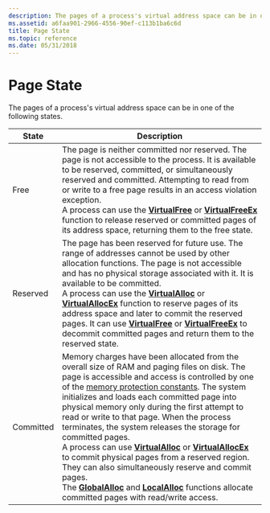 ```yaml
---
description: The pages of a process's virtual address space can be in one of the following states.
ms.assetid: a6faa901-2966-4556-90ef-c113b1ba6c6d
title: Page State
ms.topic: reference
ms.date: 05/31/2018
---
```


# Page State

The pages of a process's virtual address space can be in one of the following states.



| State     | Description                                                                                                                                                                                                                                                                                                                                                                                                                                                                                                                                                                                                                                                                                                                                                                                                                          |
|-----------|--------------------------------------------------------------------------------------------------------------------------------------------------------------------------------------------------------------------------------------------------------------------------------------------------------------------------------------------------------------------------------------------------------------------------------------------------------------------------------------------------------------------------------------------------------------------------------------------------------------------------------------------------------------------------------------------------------------------------------------------------------------------------------------------------------------------------------------|
| Free      | The page is neither committed nor reserved. The page is not accessible to the process. It is available to be reserved, committed, or simultaneously reserved and committed. Attempting to read from or write to a free page results in an access violation exception. <br/> A process can use the [**VirtualFree**](/windows/win32/api/memoryapi/nf-memoryapi-virtualfree) or [**VirtualFreeEx**](/windows/win32/api/memoryapi/nf-memoryapi-virtualfreeex) function to release reserved or committed pages of its address space, returning them to the free state.<br/>                                                                                                                                                                                                                                                                                                                              |
| Reserved  | The page has been reserved for future use. The range of addresses cannot be used by other allocation functions. The page is not accessible and has no physical storage associated with it. It is available to be committed. <br/> A process can use the [**VirtualAlloc**](/windows/win32/api/memoryapi/nf-memoryapi-virtualalloc) or [**VirtualAllocEx**](/windows/win32/api/memoryapi/nf-memoryapi-virtualallocex) function to reserve pages of its address space and later to commit the reserved pages. It can use [**VirtualFree**](/windows/win32/api/memoryapi/nf-memoryapi-virtualfree) or [**VirtualFreeEx**](/windows/win32/api/memoryapi/nf-memoryapi-virtualfreeex) to decommit committed pages and return them to the reserved state.<br/>                                                                                                                                                                                                                          |
| Committed | Memory charges have been allocated from the overall size of RAM and paging files on disk. The page is accessible and access is controlled by one of the [memory protection constants](memory-protection-constants.md). The system initializes and loads each committed page into physical memory only during the first attempt to read or write to that page. When the process terminates, the system releases the storage for committed pages. <br/> A process can use [**VirtualAlloc**](/windows/win32/api/memoryapi/nf-memoryapi-virtualalloc) or [**VirtualAllocEx**](/windows/win32/api/memoryapi/nf-memoryapi-virtualallocex) to commit physical pages from a reserved region. They can also simultaneously reserve and commit pages.<br/> The [**GlobalAlloc**](/windows/desktop/api/WinBase/nf-winbase-globalalloc) and [**LocalAlloc**](/windows/desktop/api/WinBase/nf-winbase-localalloc) functions allocate committed pages with read/write access.<br/> |



 

 

 
